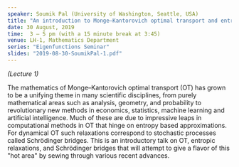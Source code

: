 ```yaml
---
speaker: Soumik Pal (University of Washington, Seattle, USA)
title: "An introduction to Monge–Kantorovich optimal transport and entropic relaxations"
date: 30 August, 2019
time:  3 – 5 pm (with a 15 minute break at 3:45)
venue: LH-1, Mathematics Department
series: "Eigenfunctions Seminar"
slides: "2019-08-30-SoumikPal-1.pdf"
---
```


_(Lecture 1)_

The mathematics of Monge–Kantorovich optimal transport (OT) has grown to be a
unifying theme in many scientific disciplines, from purely mathematical areas such as analysis,
geometry, and probability to revolutionary new methods in economics, statistics, machine learning
and artificial intelligence. Much of these are due to impressive leaps in computational methods
in OT that hinge on entropy based approximations. For dynamical OT such relaxations correspond
to stochastic processes called Schrödinger bridges. This is an introductory talk on OT, entropic
relaxations, and Schrödinger bridges that will attempt to give a flavor of this "hot area" by
sewing through various recent advances.
